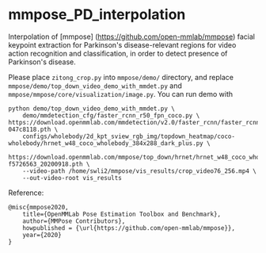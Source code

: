 # mmpose_PD_interpolation
Interpolation of [mmpose] (https://github.com/open-mmlab/mmpose) facial keypoint extraction for Parkinson's disease-relevant regions for video action recognition and classification, in order to detect presence of Parkinson's disease.

Please place `zitong_crop.py` into `mmpose/demo/` directory, and replace `mmpose/demo/top_down_video_demo_with_mmdet.py` and `mmpose/mmpose/core/visualization/image.py`. You can run demo with 
```
python demo/top_down_video_demo_with_mmdet.py \
    demo/mmdetection_cfg/faster_rcnn_r50_fpn_coco.py \
https://download.openmmlab.com/mmdetection/v2.0/faster_rcnn/faster_rcnn_r50_fpn_1x_coco/faster_rcnn_r50_fpn_1x_coco_20200130-047c8118.pth \
    configs/wholebody/2d_kpt_sview_rgb_img/topdown_heatmap/coco-wholebody/hrnet_w48_coco_wholebody_384x288_dark_plus.py \
    https://download.openmmlab.com/mmpose/top_down/hrnet/hrnet_w48_coco_wholebody_384x288_dark-f5726563_20200918.pth \
    --video-path /home/swli2/mmpose/vis_results/crop_video76_256.mp4 \
    --out-video-root vis_results
``` 
Reference: 
```
@misc{mmpose2020,
    title={OpenMMLab Pose Estimation Toolbox and Benchmark},
    author={MMPose Contributors},
    howpublished = {\url{https://github.com/open-mmlab/mmpose}},
    year={2020}
}
```
